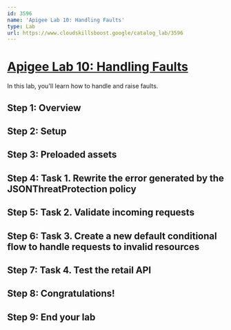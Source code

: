 ```yaml
---
id: 3596
name: 'Apigee Lab 10: Handling Faults'
type: Lab
url: https://www.cloudskillsboost.google/catalog_lab/3596
---
```


# [Apigee Lab 10: Handling Faults](https://www.cloudskillsboost.google/catalog_lab/3596)

In this lab, you'll learn how to handle and raise faults.

## Step 1: Overview

## Step 2: Setup

## Step 3: Preloaded assets

## Step 4: Task 1. Rewrite the error generated by the JSONThreatProtection policy

## Step 5: Task 2. Validate incoming requests

## Step 6: Task 3. Create a new default conditional flow to handle requests to invalid resources

## Step 7: Task 4. Test the retail API

## Step 8: Congratulations!

## Step 9: End your lab
